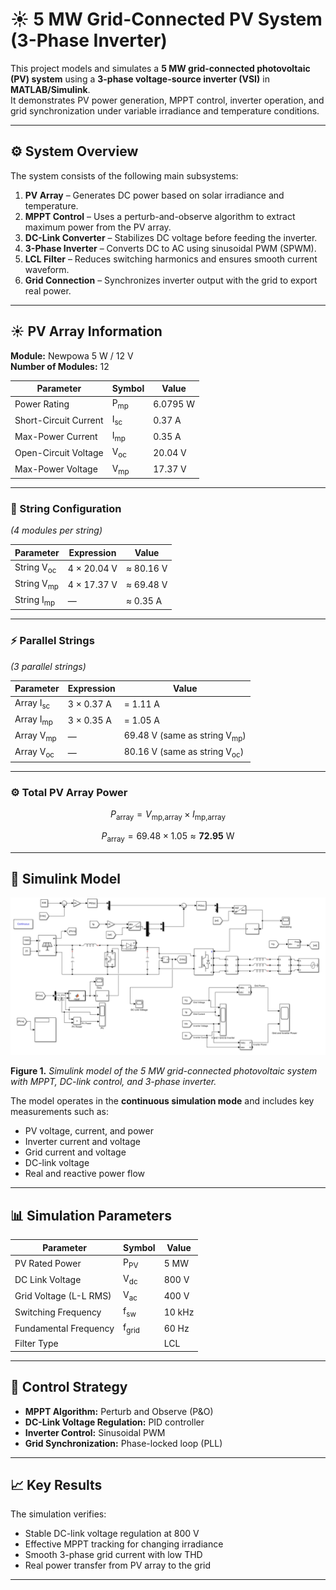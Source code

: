 # ☀️ 5 MW Grid-Connected PV System (3-Phase Inverter)

This project models and simulates a **5 MW grid-connected photovoltaic (PV) system** using a **3-phase voltage-source inverter (VSI)** in **MATLAB/Simulink**.  
It demonstrates PV power generation, MPPT control, inverter operation, and grid synchronization under variable irradiance and temperature conditions.

---

## ⚙️ System Overview

The system consists of the following main subsystems:
1. **PV Array** – Generates DC power based on solar irradiance and temperature.
2. **MPPT Control** – Uses a perturb-and-observe algorithm to extract maximum power from the PV array.
3. **DC-Link Converter** – Stabilizes DC voltage before feeding the inverter.
4. **3-Phase Inverter** – Converts DC to AC using sinusoidal PWM (SPWM).
5. **LCL Filter** – Reduces switching harmonics and ensures smooth current waveform.
6. **Grid Connection** – Synchronizes inverter output with the grid to export real power.

---
## ☀️ PV Array Information

**Module:** Newpowa 5 W / 12 V  
**Number of Modules:** 12  

| Parameter | Symbol | Value |
|------------|---------|-------|
| Power Rating | P<sub>mp</sub> | 6.0795 W |
| Short-Circuit Current | I<sub>sc</sub> | 0.37 A |
| Max-Power Current | I<sub>mp</sub> | 0.35 A |
| Open-Circuit Voltage | V<sub>oc</sub> | 20.04 V |
| Max-Power Voltage | V<sub>mp</sub> | 17.37 V |

---

### 🔋 String Configuration
*(4 modules per string)*  

| Parameter | Expression | Value |
|------------|-------------|--------|
| String V<sub>oc</sub> | 4 × 20.04 V | ≈ 80.16 V |
| String V<sub>mp</sub> | 4 × 17.37 V | ≈ 69.48 V |
| String I<sub>mp</sub> | — | ≈ 0.35 A |

---

### ⚡ Parallel Strings
*(3 parallel strings)*  

| Parameter | Expression | Value |
|------------|-------------|--------|
| Array I<sub>sc</sub> | 3 × 0.37 A | = 1.11 A |
| Array I<sub>mp</sub> | 3 × 0.35 A | = 1.05 A |
| Array V<sub>mp</sub> | — | 69.48 V (same as string V<sub>mp</sub>) |
| Array V<sub>oc</sub> | — | 80.16 V (same as string V<sub>oc</sub>) |

---

### ⚙️ Total PV Array Power

$$
P_{\text{array}} = V_{\text{mp,array}} \times I_{\text{mp,array}}
$$

$$
P_{\text{array}} = 69.48 \times 1.05 \approx \mathbf{72.95\ \text{W}}
$$

---


## 🧩 Simulink Model


![Simulink Model Screenshot](Screenshot%202025-10-21%20234707.png)


**Figure 1.** *Simulink model of the 5 MW grid-connected photovoltaic system with MPPT, DC-link control, and 3-phase inverter.*

The model operates in the **continuous simulation mode** and includes key measurements such as:
- PV voltage, current, and power  
- Inverter current and voltage  
- Grid current and voltage  
- DC-link voltage  
- Real and reactive power flow  

---

## 📊 Simulation Parameters

| Parameter | Symbol | Value |
|------------|---------|-------|
| PV Rated Power | P<sub>PV</sub> | 5 MW |
| DC Link Voltage | V<sub>dc</sub> | 800 V |
| Grid Voltage (L-L RMS) | V<sub>ac</sub> | 400 V |
| Switching Frequency | f<sub>sw</sub> | 10 kHz |
| Fundamental Frequency | f<sub>grid</sub> | 60 Hz |
| Filter Type |  | LCL |

---

## 🧠 Control Strategy

- **MPPT Algorithm:** Perturb and Observe (P&O)  
- **DC-Link Voltage Regulation:** PID controller  
- **Inverter Control:** Sinusoidal PWM  
- **Grid Synchronization:** Phase-locked loop (PLL)

---

## 📈 Key Results

The simulation verifies:
- Stable DC-link voltage regulation at 800 V  
- Effective MPPT tracking for changing irradiance  
- Smooth 3-phase grid current with low THD  
- Real power transfer from PV array to the grid  

---



